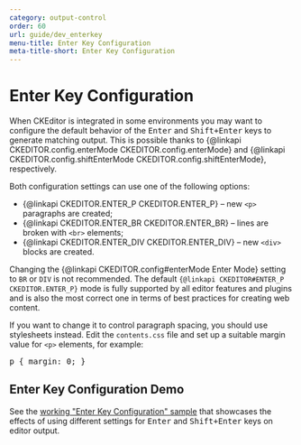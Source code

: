 ```yaml
---
category: output-control
order: 60
url: guide/dev_enterkey
menu-title: Enter Key Configuration
meta-title-short: Enter Key Configuration
---
```

<!--
Copyright (c) 2003-2017, CKSource - Frederico Knabben. All rights reserved.
For licensing, see LICENSE.md.
-->

# Enter Key Configuration

When CKEditor is integrated in some environments you may want to configure the default behavior of the <kbd>Enter</kbd> and <kbd>Shift+Enter</kbd> keys to generate matching output. This is possible thanks to {@linkapi CKEDITOR.config.enterMode CKEDITOR.config.enterMode} and {@linkapi CKEDITOR.config.shiftEnterMode CKEDITOR.config.shiftEnterMode}, respectively.

Both configuration settings can use one of the following options:

* {@linkapi CKEDITOR.ENTER_P CKEDITOR.ENTER_P} &ndash; new `<p>` paragraphs are created;
* {@linkapi CKEDITOR.ENTER_BR CKEDITOR.ENTER_BR} &ndash; lines are broken with `<br>` elements;
* {@linkapi CKEDITOR.ENTER_DIV CKEDITOR.ENTER_DIV} &ndash; new `<div>` blocks are created.

<info-box hint=""> <p> 	Changing the {@linkapi CKEDITOR.config#enterMode Enter Mode} 	setting to <code>BR</code> or <code>DIV</code> is not recommended. The default 	<code>{@linkapi CKEDITOR#ENTER_P CKEDITOR.ENTER_P}</code> 	mode is fully supported by all editor features and plugins and is also the most correct one 	in terms of best practices for creating web content. </p> <p> 	If you want to change it to control paragraph spacing, you should use stylesheets instead. Edit the 	<code>contents.css</code> file and set up a suitable margin value for <code>&lt;p&gt;</code> 	elements, for example: <pre>p { margin: 0; }</pre> </p>
</info-box>

## Enter Key Configuration Demo

See the [working "Enter Key Configuration" sample](https://sdk.ckeditor.com/samples/enterkey.html) that showcases the effects of using different settings for <kbd>Enter</kbd> and <kbd>Shift+Enter</kbd> keys on editor output.
</div></br></p>